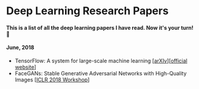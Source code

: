 # Deep Learning Research Papers
#### This is a list of all the deep learning papers I have read. Now it's your turn! 🤘

#### June, 2018
- TensorFlow: A system for large-scale machine learning [[arXIv](https://arxiv.org/abs/1605.08695)][[official website](https://www.tensorflow.org/)]
- FaceGANs: Stable Generative Adversarial Networks with High-Quality Images [[ICLR 2018 Workshop](https://openreview.net/forum?id=HJn_vKyPM)]
